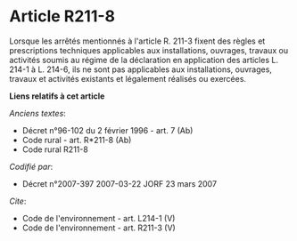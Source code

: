 # Article R211-8

Lorsque les arrêtés mentionnés à l'article R. 211-3 fixent des règles et prescriptions techniques applicables aux
installations, ouvrages, travaux ou activités soumis au régime de la déclaration en application des articles L. 214-1 à L.
214-6, ils ne sont pas applicables aux installations, ouvrages, travaux et activités existants et légalement réalisés ou
exercées.

**Liens relatifs à cet article**

_Anciens textes_:

  - Décret n°96-102 du 2 février 1996 - art. 7 (Ab)
  - Code rural - art. R*211-8 (Ab)
  - Code rural R211-8

_Codifié par_:

  - Décret n°2007-397 2007-03-22 JORF 23 mars 2007

_Cite_:

  - Code de l'environnement - art. L214-1 (V)
  - Code de l'environnement - art. R211-3 (V)
